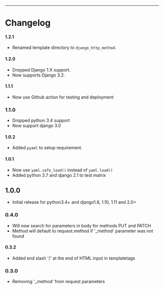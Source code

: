 ----------------------------

# Changelog


#### 1.2.1

* Renamed template directory to `django_http_method`.


#### 1.2.0

* Dropped Django 1.X support.
* Now supports Django 3.2.

#### 1.1.1

* Now use Github action for testing and deployment

### 1.1.0

* Dropped python 3.4 support
* Now support django 3.0


#### 1.0.2

* Added `pyaml` to setup requirement.


#### 1.0.1

* Now use `yaml.safe_load()` instead of `yaml.load()`
* Added python 3.7 and django 2.1 to test matrix


## 1.0.0

* Initial release for python3.4+ and django1.8, 1.10, 1.11 and 2.0+ 


### 0.4.0

* Will now search for parameters in body for methods PUT and PATCH
* Method will default to request.method if '_method' parameter was not found


#### 0.3.2

* Added end slash '/' at the end of HTML input in templatetags


### 0.3.0

* Removing '_method' from request parameters
